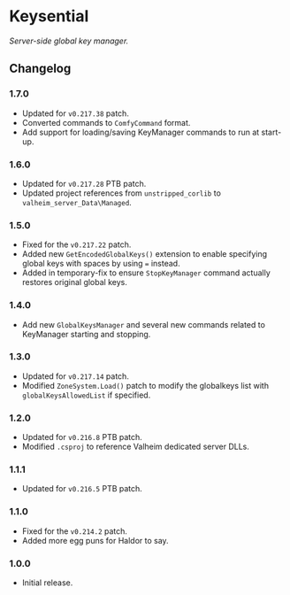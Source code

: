 # Keysential

*Server-side global key manager.*

## Changelog

### 1.7.0

  * Updated for `v0.217.38` patch.
  * Converted commands to `ComfyCommand` format.
  * Add support for loading/saving KeyManager commands to run at start-up.

### 1.6.0

  * Updated for `v0.217.28` PTB patch.
  * Updated project references from `unstripped_corlib` to `valheim_server_Data\Managed`.

### 1.5.0

  * Fixed for the `v0.217.22` patch.
  * Added new `GetEncodedGlobalKeys()` extension to enable specifying global keys with spaces by using `=` instead.
  * Added in temporary-fix to ensure `StopKeyManager` command actually restores original global keys.

### 1.4.0

  * Add new `GlobalKeysManager` and several new commands related to KeyManager starting and stopping.

### 1.3.0

  * Updated for `v0.217.14` patch.
  * Modified `ZoneSystem.Load()` patch to modify the globalkeys list with `globalKeysAllowedList` if specified.

### 1.2.0

  * Updated for `v0.216.8` PTB patch.
  * Modified `.csproj` to reference Valheim dedicated server DLLs.

### 1.1.1

  * Updated for `v0.216.5` PTB patch.

### 1.1.0

  * Fixed for the `v0.214.2` patch.
  * Added more egg puns for Haldor to say.

### 1.0.0

  * Initial release.
